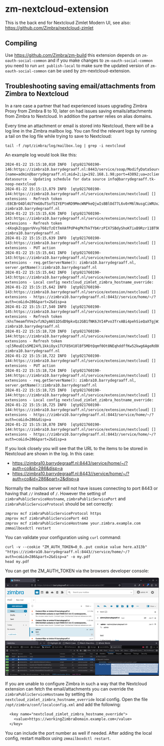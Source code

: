 # zm-nextcloud-extension

This is the back end for Nextcloud Zimlet Modern UI, see also: https://github.com/Zimbra/nextcloud-zimlet

## Compiling

Use https://github.com/Zimbra/zm-build this extension depends on `zm-oauth-social-common` and if you make changes to `zm-oauth-social-common` you need to run `ant publish-local` to make sure the updated version of `zm-oauth-social-common` can be used by zm-nextcloud-extension.

## Troubleshooting saving email/attachments from Zimbra to Nextcloud

In a rare case a partner that had experienced issues upgrading Zimbra Proxy from Zimbra 8 to 10, later on had issues saving emails/attachments from Zimbra to Nextcloud. In addition  the partner relies on alias domains.

Every time an attachment or email is stored into Nextcloud, there will be a log line in the Zimbra mailbox log. You can find the relevant logs by running a tail on the log file while trying to save to Nextcloud:

```
tail -f /opt/zimbra/log/mailbox.log | grep -i nextcloud
```

An example log would look like this:

```
2024-01-22 15:15:10,010 INFO  [qtp921760190-146:https://zimbra10.barrydegraaff.nl:8443/service/soap/ModifyDataSourceRequest] [name=admin@barrydegraaff.nl;mid=2;ip=192.168.1.98;port=43892;ua=zclient/10.0.6_GA_4585;soapId=2fbf73d2;] datasource - Updating schedule for data source info@barrydegraaff.tk-noop-nextcloud
2024-01-22 15:15:13,879 INFO  [qtp921760190-144:https://zimbra10.barrydegraaff.nl/service/extension/nextcloud] [] extensions - Refresh token :E8CBrO4Dl4U7YmG0uTSofSIYEPtmRD9MmcWNPkeQjwIsBBlOd77L6v0rM6lNusgCiWRUxJR6 zimbra10.barrydegraaff.nl
2024-01-22 15:15:15,636 INFO  [qtp921760190-143:https://zimbra10.barrydegraaff.nl/service/extension/nextcloud] [] extensions - Refresh token :4XoqkZcggorUVvy768zTzEtTmXAfPdP4qPKfhkTYbKrzPIX7SBdyShoKTixB9Rzr11BT9ONK zimbra10.barrydegraaff.nl
2024-01-22 15:15:15,639 INFO  [qtp921760190-143:https://zimbra10.barrydegraaff.nl/service/extension/nextcloud] [] extensions - PUT action
2024-01-22 15:15:15,641 INFO  [qtp921760190-143:https://zimbra10.barrydegraaff.nl/service/extension/nextcloud] [] extensions - req.getServerName(): zimbra10.barrydegraaff.nl, server.getName():zimbra10.barrydegraaff.nl
2024-01-22 15:15:15,642 INFO  [qtp921760190-143:https://zimbra10.barrydegraaff.nl/service/extension/nextcloud] [] extensions - Local config nextcloud_zimlet_zimbra_hostname_override: 
2024-01-22 15:15:15,642 INFO  [qtp921760190-143:https://zimbra10.barrydegraaff.nl/service/extension/nextcloud] [] extensions - https://zimbra10.barrydegraaff.nl:8443//service/home/~/?auth=co&id=286&part=2&disp=a
2024-01-22 15:15:17,540 INFO  [qtp921760190-145:https://zimbra10.barrydegraaff.nl/service/extension/nextcloud] [] extensions - Refresh token :khsTmeamfVVe2vfzNJyA6S1DSdD9pkvQz2GB1fNK6JVI4Pvo3TrxABi4pehSieQaXTgjWiOS zimbra10.barrydegraaff.nl
2024-01-22 15:15:18,720 INFO  [qtp921760190-144:https://zimbra10.barrydegraaff.nl/service/extension/nextcloud] [] extensions - Refresh token :ql5ReuDIsSME24fL1kkiOyx1TCF85H10lBf5MDtQqmf0Ot8NEqhddffKw52kwg6AgeRd801e zimbra10.barrydegraaff.nl
2024-01-22 15:15:18,722 INFO  [qtp921760190-144:https://zimbra10.barrydegraaff.nl/service/extension/nextcloud] [] extensions - PUT action
2024-01-22 15:15:18,724 INFO  [qtp921760190-144:https://zimbra10.barrydegraaff.nl/service/extension/nextcloud] [] extensions - req.getServerName(): zimbra10.barrydegraaff.nl, server.getName():zimbra10.barrydegraaff.nl
2024-01-22 15:15:18,725 INFO  [qtp921760190-144:https://zimbra10.barrydegraaff.nl/service/extension/nextcloud] [] extensions - Local config nextcloud_zimlet_zimbra_hostname_override: 
2024-01-22 15:15:18,725 INFO  [qtp921760190-144:https://zimbra10.barrydegraaff.nl/service/extension/nextcloud] [] extensions - https://zimbra10.barrydegraaff.nl:8443/service/home/~/?auth=co&id=286&disp=a
2024-01-22 15:15:18,870 INFO  [qtp921760190-144:https://zimbra10.barrydegraaff.nl/service/extension/nextcloud] [] extensions - https://zimbra10.barrydegraaff.nl:8443//service/home/~/?auth=co&id=286&part=2&disp=a

```

If you look closely you will see that the URL to the items to be stored in Nextcloud are shown in the log. In this case:

- https://zimbra10.barrydegraaff.nl:8443/service/home/~/?auth=co&id=286&disp=a
- https://zimbra10.barrydegraaff.nl:8443//service/home/~/?auth=co&id=286&part=2&disp=a

Normally the mailbox server will not have issues connecting to port 8443 or having that `//` instead of `/`. However the setting of `zimbraPublicServiceHostname`, `zimbraPublicServicePort` and `zimbraPublicServiceProtocol` should be set correctly:

```
zmprov mcf zimbraPublicServiceProtocol https
zmprov mcf zimbraPublicServicePort 443
zmprov mcf zimbraPublicServiceHostname your.zimbra.example.com
zmmailboxdctl restart
```

You can validate your configuration using `curl` command:

```
curl -v --cookie "ZM_AUTH_TOKEN=0_0..put cookie value here.a313b" "https://zimbra10.barrydegraaff.nl:8443//service/home/~/?auth=co&id=286&part=2&disp=a" -o my.pdf
head my.pdf
```
You can get the ZM_AUTH_TOKEN via the browsers developer console:

![](screenshots/cookie.png)

If you are unable to configure Zimbra in such a way that the Nextcloud extension can fetch the email/attachments you can override the `zimbraPublicServiceHostname` by setting the `nextcloud_zimlet_zimbra_hostname_override` local config. Open the file `/opt/zimbra/conf/localconfig.xml` and add the following:

```
  <key name="nextcloud_zimlet_zimbra_hostname_override">
    <value>https://workingZimbraDomain.example.com</value>
  </key>
```
You can include the port number as well if needed. After adding the local config, restart mailbox using `zmmailboxdctl restart`.

